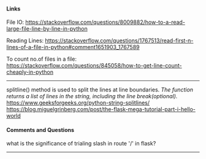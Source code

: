   
#### Links
File IO:
https://stackoverflow.com/questions/8009882/how-to-a-read-large-file-line-by-line-in-python

Reading Lines:
https://stackoverflow.com/questions/1767513/read-first-n-lines-of-a-file-in-python#comment1651903_1767589

To count no.of files in a file:
https://stackoverflow.com/questions/845058/how-to-get-line-count-cheaply-in-python
******************************************************************************
splitline() method is used to split the lines at line boundaries.
*The function returns a list of lines in the string, including the line break(optional).*
https://www.geeksforgeeks.org/python-string-splitlines/
https://blog.miguelgrinberg.com/post/the-flask-mega-tutorial-part-i-hello-world

#### Comments and Questions
what is the significance of trialing slash in route '/' in flask?
******************************************************************************
